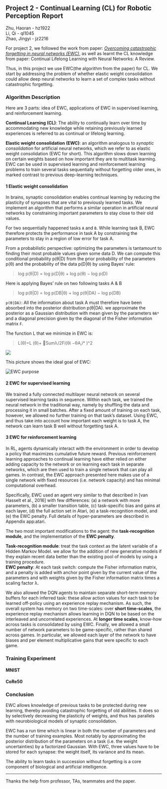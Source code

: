 ## Project 2 - Continual Learning (CL) for Robotic Perception Report

Zhu, Haoran - hz1922  
Li, Qi - ql1045  
Zhao, Jingyi - jz2216  

For project 2, we followed the work from paper:  [*Overcoming catastrophic forgetting in neural networks (EWC)*](https://arxiv.org/abs/1612.00796), as well as learnt the CL knowledge from paper: Continual Lifelong Learning with Neural Networks: A Review.

Thus, in this project we use EWC(the algorithm from the paper) for CL. We start by addressing the problem of whether elastic weight consolidation could allow deep neural networks to learn a set of complex tasks without catastrophic forgetting. 

### Algorithm Description

Here are 3 parts: idea of EWC, applications of EWC in supervised learning, and reinforcement learning.

**Continual Learning (CL)**: The ability to continually learn over time by accommodating new knowledge while retaining previously learned experiences is referred to as continual or lifelong learning.

**Elastic weight consolidation (EWC)**: an algorithm analogous to *synaptic consolidation* for artificial neural networks, which we refer to as elastic weight consolidation (EWC for short). This algorithm slows down learning on certain weights based on how important they are to multitask learning.  EWC can be used in supervised learning and reinforcement learning problems to train several tasks sequentially without forgetting older ones, in marked contrast to previous deep-learning techniques.

#### 1 Elastic weight consolidation
In brains, synaptic consolidation enables continual learning by reducing the plasticity of synapses that are vital to previously learned tasks. We implement an algorithm that performs a similar operation in artificial neural networks by constraining important parameters to stay close to their old values. 

For two sequentially happened tasks `A` and `B`. While learning task B, EWC therefore protects the performance in task A by constraining the parameters to stay in a region of low error for task A.  
 
From a probabilistic perspective: optimizing the parameters is tantamount to finding their most probable values given some data D. We can compute this conditional probability p(θ|D) from the prior probability of the parameters p(θ) and the probability of the data p(D|θ) by using Bayes’ rule:

> log p(θ|D) = log p(D|θ) + log p(θ) − log p(D)  

Here is applying Bayes’ rule on two following tasks A & B
> log p(θ|D) = log p(DB|θ) + log p(θ|DA) − log p(DB)

`p(θ|DA)`: All the information about task A must therefore have been absorbed into the posterior distribution p(θ|DA). 
we approximate the posterior as a Gaussian distribution with mean given by the parameters `θA*` and a diagonal precision given by the diagonal of the Fisher information matrix `F`.

The function L that we minimize in EWC is:
> L(θ)=L (θ)+ 􏰂Sumλ/2Fi(θi −θA,i* )^2   


<img src="http://chart.googleapis.com/chart?cht=tx&chl=\Large L(\theta ) = L_{B} (\theta ) + \sum_{i}^{n} \frac{\lambda }{2} F_{i} (\theta _{i} - \theta _{A,i}^{*})^{2}" style="border:none;">


This picture shows the ideal goal of  EWC:

![](https://www.pnas.org/content/114/13/3521/F1.large.jpg "EWC purpose") 


#### 2 EWC for supervised learning 
We trained a fully connected multilayer neural network on several supervised learning tasks in sequence. Within each task, we trained the neural network in the traditional way, namely by shuffling the data and processing it in small batches. After a fixed amount of training on each task, however, we allowed no further training on that task’s dataset. Using EWC, and thus take into account how important each weight is to task A, the network can learn task B well without forgetting task A.

#### 3 EWC for reinforcement learning  
In RL, agents dynamically interact with the environment in order to develop a policy that maximizes cumulative future reward. Previous reinforcement learning approaches to continual learning have either relied on either adding capacity to the network or on learning each task in separate networks, which are then used to train a single network that can play all games. In contrast, the EWC approach presented here makes use of a single network with fixed resources (i.e. network capacity) and has minimal computational overhead.

Specifically, EWC used an agent very similar to that described in [van Hasselt et al., 2016] with few differences: (a) a network with more parameters, (b) a smaller transition table, (c) task-specific bias and gains at each layer, (d) the full action set in Atari, (e) a task-recognition model, and (e) the EWC penalty. Full details of hyper-parameters are described in Appendix app:atari. 

The two most important modifications to the agent: the **task-recognition module**, and the implementation of the **EWC penalty**. 
 
**Task-recognition module**: treat the task context as the latent variable of a Hidden Markov Model. we allow for the addition of new generative models if they explain recent data better than the existing pool of models by using a training procedure.  
**EWC penalty**: At each task switch: compute the Fisher information matrix, and a penalty is added with anchor point given by the current value of the parameters and with weights given by the Fisher information matrix times a scaling factor λ.  

We also allowed the DQN agents to maintain separate short-term memory buffers for each inferred task: these allow action values for each task to be learned off-policy using an experience replay mechanism. As such, the overall system has memory on two time-scales: over **short time-scales**, the experience replay mechanism allows learning in DQN to be based on the interleaved and uncorrelated experiences. At **longer time scales**, know-how across tasks is consolidated by using EWC. Finally, we allowed a small number of network parameters to be game-specific, rather than shared across games. In particular, we allowed each layer of the network to have biases and per element multiplicative gains that were specific to each game.

### Training Experiment

#### MNIST

#### CoRe50


### Conclusion
EWC allows knowledge of previous tasks to be protected during new learning, thereby avoiding catastrophic forgetting of old abilities. It does so by selectively decreasing the plasticity of weights, and thus has parallels with neurobiological models of synaptic consolidation. 


EWC has a run time which is linear in both the number of parameters and the number of training examples. Most notably by approximating the posterior distribution of the parameters on a task (i.e. the weight uncertainties) by a factorized Gaussian. With EWC, three values have to be stored for each synapse: the weight itself, its variance and its mean. 

The ability to learn tasks in succession without forgetting is a core component of biological and artificial intelligence. 

------
Thanks the help from professor, TAs, teammates and the paper.